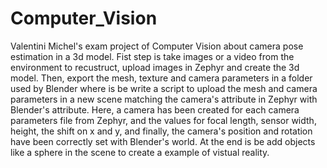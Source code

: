 # Computer_Vision
Valentini Michel's exam project of Computer Vision about camera pose estimation in a 3d model. 
Fist step is take images or a video from the environment to recustruct, upload images in Zephyr and create the 3d model. 
Then, export the mesh, texture and camera parameters in a folder used by Blender where is be write a script to upload the mesh and camera parameters in a new scene matching the camera's attribute in Zephyr with Blender's attribute.
Here, a camera has been created for each camera parameters file from Zephyr, and the values for focal length, sensor width, height, the shift on x and y, and finally, the camera's position and rotation have been correctly set with Blender's world.
At the end is be add objects like a sphere in the scene to create a example of vistual reality. 




